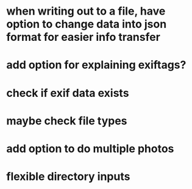 # when writing out to a file, have option to change data into json format for easier info transfer
# add option for explaining exiftags?
# check if exif data exists
# maybe check file types  
# add option to do multiple photos
# flexible directory inputs
